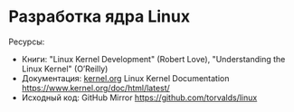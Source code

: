 # Разработка ядра Linux

Ресурсы:

- Книги: "Linux Kernel Development" (Robert Love), "Understanding the Linux Kernel" (O’Reilly)
- Документация: [kernel.org](https://kernel.org/doc/) Linux Kernel Documentation https://www.kernel.org/doc/html/latest/
- Исходный код: GitHub Mirror https://github.com/torvalds/linux
